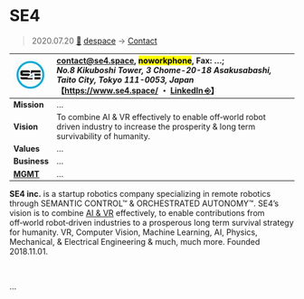# SE4
> 2020.07.20 [🚀](../index/index.md) [despace](index.md) → [Contact](contact.md)

|[![](f/con/s/se4_logo1_thumb.jpg)](f/con/s/se4_logo1.png)|<contact@se4.space>, <mark>noworkphone</mark>, Fax: …;<br> *No.8 Kikuboshi Tower, 3 Chome-20-18 Asakusabashi, Taito City, Tokyo 111-0053, Japan*<br> 【<https://www.se4.space/> ・ [LinkedIn ⎆](https://www.linkedin.com/company/se4)】|
|:--|:--|
|**Mission**|…|
|**Vision**|To combine AI & VR effectively to enable off‑world robot driven industry to increase the prosperity & long term survivability of humanity.|
|**Values**|…|
|**Business**|…|
|**[MGMT](mgmt.md)**|…|

**SE4 inc.** is a startup robotics company specializing in remote robotics through SEMANTIC CONTROL™ & ORCHESTRATED AUTONOMY™. SE4’s vision is to combine [AI & VR](soft.md) effectively, to enable contributions from off‑world robot‑driven industries to a prosperous long term survival strategy for humanity. VR, Computer Vision, Machine Learning, AI, Physics, Mechanical, & Electrical Engineering & much, much more. Founded 2018.11.01.


<p style="page-break-after:always"> </p>

…

